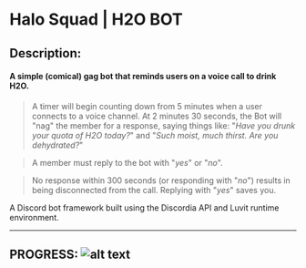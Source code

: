 # Halo Squad | H2O BOT

## Description:
#### A simple (comical) gag bot that reminds users on a voice call to drink H2O.

> A timer will begin counting down from 5 minutes when a user connects to a voice channel.
At 2 minutes 30 seconds, the Bot will "nag" the member for a response, saying things like: "_Have you drunk your quota of H2O today?_" and "_Such moist, much thirst. Are you dehydrated?_"

> A member must reply to the bot with "_yes_" or "_no_".

> No response within 300 seconds (or responding with "_no_") results in being disconnected from the call.
Replying with "_yes_" saves you.

A Discord bot framework built using the Discordia API and Luvit runtime environment.

---
PROGRESS:
![alt text](https://progress-bar.dev/100/?title=In+Development)
---